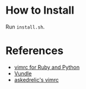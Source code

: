 # How to Install

Run `install.sh`.

# References

* [vimrc for Ruby and Python](http://paintincode.blogspot.com/2009/09/vimrc-for-ruby-and-python.html)
* [Vundle](https://github.com/gmarik/vundle/)
* [askedrelic's vimrc](https://github.com/askedrelic/homedir/blob/master/.vimrc)
